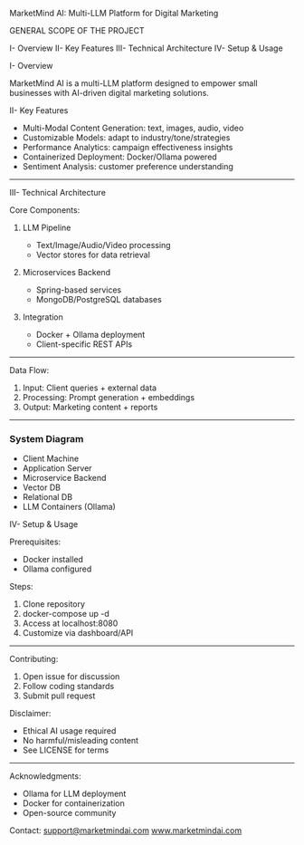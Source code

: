 MarketMind AI: Multi-LLM Platform for Digital Marketing


GENERAL SCOPE OF THE PROJECT

I- Overview
II- Key Features
III- Technical Architecture
IV- Setup & Usage


I- Overview

MarketMind AI is a multi-LLM platform designed to empower small businesses with AI-driven digital marketing solutions.

II- Key Features

- Multi-Modal Content Generation: text, images, audio, video
- Customizable Models: adapt to industry/tone/strategies
- Performance Analytics: campaign effectiveness insights
- Containerized Deployment: Docker/Ollama powered
- Sentiment Analysis: customer preference understanding

---

III- Technical Architecture

Core Components:

1. LLM Pipeline
   - Text/Image/Audio/Video processing
   - Vector stores for data retrieval

2. Microservices Backend
   - Spring-based services
   - MongoDB/PostgreSQL databases

3. Integration
   - Docker + Ollama deployment
   - Client-specific REST APIs

---

Data Flow:

1. Input: Client queries + external data
2. Processing: Prompt generation + embeddings
3. Output: Marketing content + reports

---

### System Diagram

- Client Machine
- Application Server
- Microservice Backend
- Vector DB
- Relational DB
- LLM Containers (Ollama)


IV- Setup & Usage


Prerequisites:
- Docker installed
- Ollama configured

Steps:
1. Clone repository
2. docker-compose up -d
3. Access at localhost:8080
4. Customize via dashboard/API

---

Contributing:
1. Open issue for discussion
2. Follow coding standards
3. Submit pull request

Disclaimer:
- Ethical AI usage required
- No harmful/misleading content
- See LICENSE for terms

---

Acknowledgments:
- Ollama for LLM deployment
- Docker for containerization
- Open-source community

Contact:
support@marketmindai.com
www.marketmindai.com
